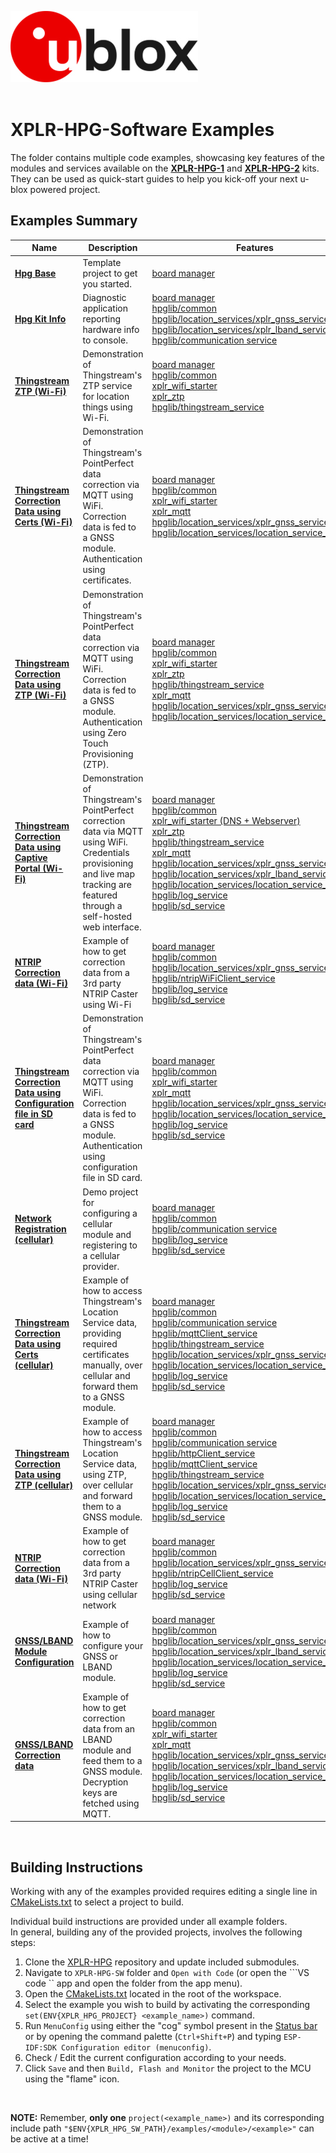![u-blox](./../media/shared/logos/ublox_logo.jpg)
<br>
<br>

# XPLR-HPG-Software Examples

The folder contains multiple code examples, showcasing key features of the modules and services available on the **[XPLR-HPG-1](https://www.u-blox.com/en/product/xplr-hpg-1)** and **[XPLR-HPG-2](https://www.u-blox.com/en/product/xplr-hpg-2)** kits. They can be used as quick-start guides to help you kick-off your next u-blox powered project.

## Examples Summary
Name | Description | Features
--- | --- | ---
**[Hpg Base](./shortrange/01_hpg_base/)** | Template project to get you started. | [board manager](./../components/boards/)
**[Hpg Kit Info](./shortrange/99_hpg_kit_info/)** | Diagnostic application reporting hardware info to console. | [board manager](./../components/boards/) <br> [hpglib/common](./../components/hpglib/src/common) <br> [hpglib/location_services/xplr_gnss_service](./../components/hpglib/src/location_service/gnss_service/) <br> [hpglib/location_services/xplr_lband_service](./../components/hpglib/src/location_service/lband_service/) <br> [hpglib/communication service](./../components/hpglib/src/com_service)
**[Thingstream ZTP (Wi-Fi)](./shortrange/02_hpg_wifi_http_ztp/)** | Demonstration of Thingstream's ZTP service for location things using Wi-Fi. | [board manager](./../components/boards/) <br> [hpglib/common](./../components/hpglib/src/common) <br> [xplr_wifi_starter](./../components/xplr_wifi_starter) <br> [xplr_ztp](./../components/hpglib/src/ztp_service) <br> [hpglib/thingstream_service](./../components/hpglib/src/thingstream_service/)
**[Thingstream Correction Data using Certs (Wi-Fi)](./shortrange/03_hpg_wifi_mqtt_correction_certs/)** | Demonstration of Thingstream's PointPerfect data correction via MQTT using WiFi. <br> Correction data is fed to a GNSS module. <br> Authentication using certificates. | [board manager](./../components/boards/) <br> [hpglib/common](./../components/hpglib/src/common) <br> [xplr_wifi_starter](./../components/xplr_wifi_starter) <br> [xplr_mqtt](./../components/xplr_mqtt) <br> [hpglib/location_services/xplr_gnss_service](./../components/hpglib/src/location_service/gnss_service/) <br> [hpglib/location_services/location_service_helpers](./../components/hpglib/src/location_service/location_service_helpers/)
**[Thingstream Correction Data using ZTP (Wi-Fi)](./shortrange/04_hpg_wifi_mqtt_correction_ztp/)** | Demonstration of Thingstream's PointPerfect data correction via MQTT using WiFi. <br> Correction data is fed to a GNSS module. <br> Authentication using Zero Touch Provisioning (ZTP). | [board manager](./../components/boards/) <br> [hpglib/common](./../components/hpglib/src/common) <br> [xplr_wifi_starter](./../components/xplr_wifi_starter) <br> [xplr_ztp](./../components/hpglib/src/ztp_service) <br> [hpglib/thingstream_service](./../components/hpglib/src/thingstream_service/) <br> [xplr_mqtt](./../components/xplr_mqtt) <br> [hpglib/location_services/xplr_gnss_service](./../components/hpglib/src/location_service/gnss_service/) <br> [hpglib/location_services/location_service_helpers](./../components/hpglib/src/location_service/location_service_helpers/)
**[Thingstream Correction Data using Captive Portal (Wi-Fi)](./shortrange/05_hpg_wifi_mqtt_correction_captive_portal/)** | Demonstration of Thingstream's PointPerfect correction data via MQTT using WiFi.<br>Credentials provisioning and live map tracking are featured through a self-hosted web interface. | [board manager](./../components/boards/) <br> [hpglib/common](./../components/hpglib/src/common) <br> [xplr_wifi_starter (DNS + Webserver)](./../components/xplr_wifi_starter) <br> [xplr_ztp](./../components/hpglib/src/ztp_service) <br> [hpglib/thingstream_service](./../components/hpglib/src/thingstream_service/) <br> [xplr_mqtt](./../components/xplr_mqtt) <br> [hpglib/location_services/xplr_gnss_service](./../components/hpglib/src/location_service/gnss_service/) <br> [hpglib/location_services/xplr_lband_service](./../components/hpglib/src/location_service/lband_service/) <br> [hpglib/location_services/location_service_helpers](./../components/hpglib/src/location_service/location_service_helpers/) <br> [hpglib/log_service](./../components/hpglib/src/log_service/) <br> [hpglib/sd_service](./../components/hpglib/src/sd_service/)
**[NTRIP Correction data (Wi-Fi)](./shortrange/06_hpg_wifi_ntrip_correction/)** | Example of how to get correction data from a 3rd party NTRIP Caster using Wi-Fi  |  [board manager](./../components/boards/) <br> [hpglib/common](./../components/hpglib/src/common) <br> [hpglib/location_services/xplr_gnss_service](./../components/hpglib/src/location_service/gnss_service/) <br> [hpglib/ntripWiFiClient_service](./../components/hpglib/src/ntripWiFiClient_service/) <br> [hpglib/log_service](./../components/hpglib/src/log_service/) <br> [hpglib/sd_service](./../components/hpglib/src/sd_service/)
**[Thingstream Correction Data using Configuration file in SD card](./shortrange/07_hpg_wifi_mqtt_correction_sd_config_file/)** | Demonstration of Thingstream's PointPerfect data correction via MQTT using WiFi. <br> Correction data is fed to a GNSS module. <br> Authentication using configuration file in SD card. |  [board manager](./../components/boards/) <br> [hpglib/common](./../components/hpglib/src/common) <br> [xplr_wifi_starter](./../components/xplr_wifi_starter) <br> [xplr_mqtt](./../components/xplr_mqtt) <br> [hpglib/location_services/xplr_gnss_service](./../components/hpglib/src/location_service/gnss_service/) <br> [hpglib/location_services/location_service_helpers](./../components/hpglib/src/location_service/location_service_helpers/) <br> [hpglib/log_service](./../components/hpglib/src/log_service/) <br> [hpglib/sd_service](./../components/hpglib/src/sd_service/)
**[Network Registration (cellular)](./cellular/01_hpg_cell_register/)** | Demo project for configuring a cellular module and registering to a cellular provider. | [board manager](./../components/boards) <br> [hpglib/common](./../components/hpglib/src/common) <br> [hpglib/communication service](./../components/hpglib/src/com_service) <br> [hpglib/log_service](./../components/hpglib/src/log_service/) <br> [hpglib/sd_service](./../components/hpglib/src/sd_service/)
**[Thingstream Correction Data using Certs (cellular)](./cellular/02_hpg_cell_mqtt_correction_certs/)** | Example of how to access Thingstream's Location Service data, providing required certificates manually, over cellular and forward them to a GNSS module. | [board manager](./../components/boards) <br> [hpglib/common](./../components/hpglib/src/common) <br> [hpglib/communication service](./../components/hpglib/src/com_service) <br> [hpglib/mqttClient_service](./../components/hpglib/src/mqttClient_service/) <br> [hpglib/thingstream_service](./../components/hpglib/src/thingstream_service/) <br> [hpglib/location_services/xplr_gnss_service](./../components/hpglib/src/location_service/gnss_service/) <br> [hpglib/location_services/location_service_helpers](./../components/hpglib/src/location_service/location_service_helpers/) <br> [hpglib/log_service](./../components/hpglib/src/log_service/) <br> [hpglib/sd_service](./../components/hpglib/src/sd_service/)
**[Thingstream Correction Data using ZTP (cellular)](./cellular/03_hpg_cell_mqtt_correction_ztp/)** | Example of how to access Thingstream's Location Service data, using ZTP, over cellular and forward them to a GNSS module. | [board manager](./../components/boards) <br> [hpglib/common](./../components/hpglib/src/common) <br> [hpglib/communication service](./../components/hpglib/src/com_service) <br> [hpglib/httpClient_service](./../components/hpglib/src/httpClient_service/) <br> [hpglib/mqttClient_service](./../components/hpglib/src/mqttClient_service/) <br> [hpglib/thingstream_service](./../components/hpglib/src/thingstream_service/) <br> [hpglib/location_services/xplr_gnss_service](./../components/hpglib/src/location_service/gnss_service/) <br> [hpglib/location_services/location_service_helpers](./../components/hpglib/src/location_service/location_service_helpers/) <br> [hpglib/log_service](./../components/hpglib/src/log_service/) <br> [hpglib/sd_service](./../components/hpglib/src/sd_service/)
**[NTRIP Correction data (Wi-Fi)](./shortrange/06_hpg_wifi_ntrip_correction/)** | Example of how to get correction data from a 3rd party NTRIP Caster using cellular network |  [board manager](./../components/boards/) <br> [hpglib/common](./../components/hpglib/src/common) <br> [hpglib/location_services/xplr_gnss_service](./../components/hpglib/src/location_service/gnss_service/) <br> [hpglib/ntripCellClient_service](./../components/hpglib/src/ntripCellClient_service/) <br> [hpglib/log_service](./../components/hpglib/src/log_service/) <br> [hpglib/sd_service](./../components/hpglib/src/sd_service/)
**[GNSS/LBAND Module Configuration](./positioning/01_hpg_gnss_config/)** | Example of how to configure your GNSS or LBAND module. | [board manager](./../components/boards) <br> [hpglib/common](./../components/hpglib/src/common) <br> [hpglib/location_services/xplr_gnss_service](./../components/hpglib/src/location_service/gnss_service/) <br> [hpglib/location_services/xplr_lband_service](./../components/hpglib/src/location_service/lband_service/) <br> [hpglib/location_services/location_service_helpers](./../components/hpglib/src/location_service/location_service_helpers/) <br> [hpglib/log_service](./../components/hpglib/src/log_service/) <br> [hpglib/sd_service](./../components/hpglib/src/sd_service/)
**[GNSS/LBAND Correction data](./positioning/02_hpg_gnss_lband_correction/)** | Example of how to get correction data from an LBAND module and feed them to a GNSS module. <br> Decryption keys are fetched using MQTT.|  [board manager](./../components/boards/) <br> [hpglib/common](./../components/hpglib/src/common) <br> [xplr_wifi_starter](./../components/xplr_wifi_starter) <br> [xplr_mqtt](./../components/xplr_mqtt) <br> [hpglib/location_services/xplr_gnss_service](./../components/hpglib/src/location_service/gnss_service/) <br> [hpglib/location_services/xplr_lband_service](./../components/hpglib/src/location_service/lband_service/) <br> [hpglib/location_services/location_service_helpers](./../components/hpglib/src/location_service/location_service_helpers/) <br> [hpglib/log_service](./../components/hpglib/src/log_service/) <br> [hpglib/sd_service](./../components/hpglib/src/sd_service/)
<br>

## Building Instructions
Working with any of the examples provided requires editing a single line in [CMakeLists.txt](./../CMakeLists.txt) to select a project to build.
<br>

Individual build instructions are provided under all example folders.<br>
In general, building any of the provided projects, involves the following steps:<br>
1. Clone the [XPLR-HPG](https://github.com/u-blox/XPLR-HPG-software) repository and update included submodules.
2. Navigate to  ```XPLR-HPG-SW``` folder and ```Open with Code``` (or open the ```VS code `` app and open the folder from the app menu).
3. Open the [CMakeLists.txt](./../CMakeLists.txt) located in the root of the workspace.
4. Select the example you wish to build by activating the corresponding ```set(ENV{XPLR_HPG_PROJECT} <example_name>)``` command.
5. Run ```MenuConfig``` using either the "cog" symbol present in the [Status bar](https://code.visualstudio.com/docs/getstarted/userinterface) or by opening the command palette (```Ctrl+Shift+P```) and typing 
```ESP-IDF:SDK Configuration editor (menuconfig)```.
6. Check / Edit the current configuration according to your needs.
7. Click `Save` and then `Build, Flash and Monitor` the project to the MCU using the "flame" icon.
<br>

**NOTE:** Remember, **only one** ```project(<example_name>)``` and its corresponding include path ```"$ENV{XPLR_HPG_SW_PATH}/examples/<module>/<example>"``` can be active at a time!
